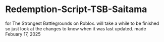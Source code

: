 # Redemption-Script-TSB-Saitama
for The Strongest Battlegrounds on Roblox. will take a while to be finished so just look at the changes to know when it was last updated. made Febuary 17, 2025
